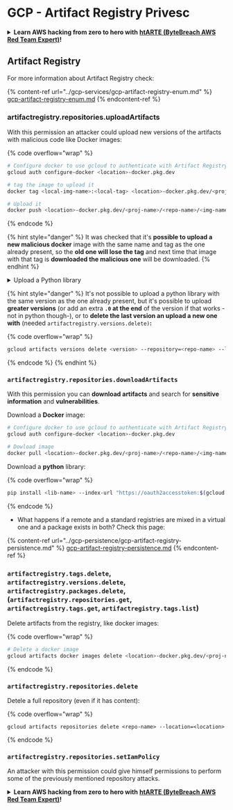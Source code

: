 # GCP - Artifact Registry Privesc

<details>

<summary><strong>Learn AWS hacking from zero to hero with</strong> <a href="https://training.khulnasoft.com/courses/arte"><strong>htARTE (ByteBreach AWS Red Team Expert)</strong></a><strong>!</strong></summary>

Other ways to support ByteBreach:

* If you want to see your **company advertised in ByteBreach** or **download ByteBreach in PDF** Check the [**SUBSCRIPTION PLANS**](https://github.com/sponsors/khulnasoft)!
* Get the [**official PEASS & ByteBreach swag**](https://peass.creator-spring.com)
* Discover [**The PEASS Family**](https://opensea.io/collection/the-peass-family), our collection of exclusive [**NFTs**](https://opensea.io/collection/the-peass-family)
* **Join the** 💬 [**Discord group**](https://discord.gg/hRep4RUj7f) or the [**telegram group**](https://t.me/peass) or **follow** us on **Twitter** 🐦 [**@bytebreach_live**](https://twitter.com/bytebreach_live)**.**
* **Share your hacking tricks by submitting PRs to the** [**ByteBreach**](https://github.com/khulnasoft/bytebreach) and [**ByteBreach Cloud**](https://github.com/khulnasoft/bytebreach-cloud) github repos.

</details>

## Artifact Registry

For more information about Artifact Registry check:

{% content-ref url="../gcp-services/gcp-artifact-registry-enum.md" %}
[gcp-artifact-registry-enum.md](../gcp-services/gcp-artifact-registry-enum.md)
{% endcontent-ref %}

### artifactregistry.repositories.uploadArtifacts

With this permission an attacker could upload new versions of the artifacts with malicious code like Docker images:

{% code overflow="wrap" %}
```bash
# Configure docker to use gcloud to authenticate with Artifact Registry
gcloud auth configure-docker <location>-docker.pkg.dev

# tag the image to upload it
docker tag <local-img-name>:<local-tag> <location>-docker.pkg.dev/<proj-name>/<repo-name>/<img-name>:<tag>

# Upload it
docker push <location>-docker.pkg.dev/<proj-name>/<repo-name>/<img-name>:<tag>
```
{% endcode %}

{% hint style="danger" %}
It was checked that it's **possible to upload a new malicious docker** image with the same name and tag as the one already present, so the **old one will lose the tag** and next time that image with that tag is **downloaded the malicious one** will be downloaded.
{% endhint %}

<details>

<summary>Upload a Python library</summary>

**Start by creating the library to upload** (if you can download the latest version from the registry you can avoid this step):

1.  **Set up your project structure**:

    * Create a new directory for your library, e.g., `hello_world_library`.
    * Inside this directory, create another directory with your package name, e.g., `hello_world`.
    * Inside your package directory, create an `__init__.py` file. This file can be empty or can contain initializations for your package.

    ```bash
    mkdir hello_world_library
    cd hello_world_library
    mkdir hello_world
    touch hello_world/__init__.py
    ```
2.  **Write your library code**:

    * Inside the `hello_world` directory, create a new Python file for your module, e.g., `greet.py`.
    * Write your "Hello, World!" function:

    ```python
    # hello_world/greet.py
    def say_hello():
        return "Hello, World!"
    ```
3.  **Create a `setup.py` file**:

    * In the root of your `hello_world_library` directory, create a `setup.py` file.
    * This file contains metadata about your library and tells Python how to install it.

    ```python
    # setup.py
    from setuptools import setup, find_packages

    setup(
        name='hello_world',
        version='0.1',
        packages=find_packages(),
        install_requires=[
            # Any dependencies your library needs
        ],
    )
    ```



**Now, lets upload the library:**

1.  **Build your package**:

    * From the root of your `hello_world_library` directory, run:

    ```sh
    python3 setup.py sdist bdist_wheel
    ```
2.  **Configure authentication for twine** (used to upload your package):

    * Ensure you have `twine` installed (`pip install twine`).
    * Use `gcloud` to configure credentials:

    {% code overflow="wrap" %}
    ```sh
    twine upload --username 'oauth2accesstoken' --password "$(gcloud auth print-access-token)" --repository-url https://<location>-python.pkg.dev/<project-id>/<repo-name>/ dist/*
    ```
    {% endcode %}

<!---->

3. **Clean the build**

```bash
rm -rf dist build hello_world.egg-info
```

</details>

{% hint style="danger" %}
It's not possible to upload a python library with the same version as the one already present, but it's possible to upload **greater versions** (or add an extra **`.0` at the end** of the version if that works -not in python though-), or to **delete the last version an upload a new one with** (needed `artifactregistry.versions.delete)`**:**

{% code overflow="wrap" %}
```sh
gcloud artifacts versions delete <version> --repository=<repo-name> --location=<location> --package=<lib-name>
```
{% endcode %}
{% endhint %}

### `artifactregistry.repositories.downloadArtifacts`

With this permission you can **download artifacts** and search for **sensitive information** and **vulnerabilities**.

Download a **Docker** image:

```sh
# Configure docker to use gcloud to authenticate with Artifact Registry
gcloud auth configure-docker <location>-docker.pkg.dev

# Dowload image
docker pull <location>-docker.pkg.dev/<proj-name>/<repo-name>/<img-name>:<tag>
```

Download a **python** library:

{% code overflow="wrap" %}
```bash
pip install <lib-name> --index-url "https://oauth2accesstoken:$(gcloud auth print-access-token)@<location>-python.pkg.dev/<project-id>/<repo-name>/simple/" --trusted-host <location>-python.pkg.dev --no-cache-dir
```
{% endcode %}

* What happens if a remote and a standard registries are mixed in a virtual one and a package exists in both? Check this page:

{% content-ref url="../gcp-persistence/gcp-artifact-registry-persistence.md" %}
[gcp-artifact-registry-persistence.md](../gcp-persistence/gcp-artifact-registry-persistence.md)
{% endcontent-ref %}

### `artifactregistry.tags.delete`, `artifactregistry.versions.delete`, `artifactregistry.packages.delete`, (`artifactregistry.repositories.get`, `artifactregistry.tags.get`, `artifactregistry.tags.list`)

Delete artifacts from the registry, like docker images:

{% code overflow="wrap" %}
```bash
# Delete a docker image
gcloud artifacts docker images delete <location>-docker.pkg.dev/<proj-name>/<repo-name>/<img-name>:<tag>
```
{% endcode %}

### `artifactregistry.repositories.delete`

Detele a full repository (even if it has content):

{% code overflow="wrap" %}
```
gcloud artifacts repositories delete <repo-name> --location=<location>
```
{% endcode %}

### `artifactregistry.repositories.setIamPolicy`

An attacker with this permission could give himself permissions to perform some of the previously mentioned repository attacks.

<details>

<summary><strong>Learn AWS hacking from zero to hero with</strong> <a href="https://training.khulnasoft.com/courses/arte"><strong>htARTE (ByteBreach AWS Red Team Expert)</strong></a><strong>!</strong></summary>

Other ways to support ByteBreach:

* If you want to see your **company advertised in ByteBreach** or **download ByteBreach in PDF** Check the [**SUBSCRIPTION PLANS**](https://github.com/sponsors/khulnasoft)!
* Get the [**official PEASS & ByteBreach swag**](https://peass.creator-spring.com)
* Discover [**The PEASS Family**](https://opensea.io/collection/the-peass-family), our collection of exclusive [**NFTs**](https://opensea.io/collection/the-peass-family)
* **Join the** 💬 [**Discord group**](https://discord.gg/hRep4RUj7f) or the [**telegram group**](https://t.me/peass) or **follow** us on **Twitter** 🐦 [**@bytebreach_live**](https://twitter.com/bytebreach_live)**.**
* **Share your hacking tricks by submitting PRs to the** [**ByteBreach**](https://github.com/khulnasoft/bytebreach) and [**ByteBreach Cloud**](https://github.com/khulnasoft/bytebreach-cloud) github repos.

</details>
